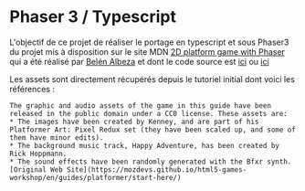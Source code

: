 # Phaser 3 / Typescript


L'objectif de ce projet de réaliser le portage en typescript et sous Phaser3 du projet mis à disposition sur le site MDN [2D platform game with Phaser](https://developer.mozilla.org/en-US/docs/Games/Tutorials) qui a été réalisé par [Belén Albeza](https://www.belenalbeza.com/) et dont le code source est [ici](https://mozdevs.github.io/html5-games-workshop/platformer/js/main.js) ou [ici](https://github.com/mozdevs/html5-games-workshop)

Les assets sont directement récupérés depuis le tutoriel initial dont voici les références :

    The graphic and audio assets of the game in this guide have been released in the public domain under a CC0 license. These assets are:
    * The images have been created by Kenney, and are part of his Platformer Art: Pixel Redux set (they have been scaled up, and some of them have minor edits).
    * The background music track, Happy Adventure, has been created by Rick Hoppmann.
    * The sound effects have been randomly generated with the Bfxr synth.
    [Original Web Site](https://mozdevs.github.io/html5-games-workshop/en/guides/platformer/start-here/)








